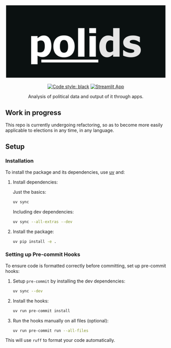 <div align="center">

![polids](https://github.com/AndreCNF/polids/blob/main/data/polids_logo.png?raw=true)

[![Code style: black](https://img.shields.io/badge/code%20style-black-000000.svg)](https://github.com/psf/black)
[![Streamlit App](https://static.streamlit.io/badges/streamlit_badge_black_white.svg)](https://share.streamlit.io/andrecnf/polids/main/app/app.py)

Analysis of political data and output of it through apps.

</div>

## Work in progress

This repo is currently undergoing refactoring, so as to become more easily applicable to elections in any time, in any language.

## Setup
### Installation

To install the package and its dependencies, use [uv](https://docs.astral.sh/uv/) and:

1. Install dependencies:

   Just the basics:
   ```bash
   uv sync
   ```

   Including dev dependencies:
   ```bash
   uv sync --all-extras --dev
   ```

1. Install the package:
   ```bash
   uv pip install -e .
   ```

### Setting up Pre-commit Hooks

To ensure code is formatted correctly before committing, set up pre-commit hooks:

1. Setup `pre-commit` by installing the dev dependencies:
   ```bash
   uv sync --dev
   ```

2. Install the hooks:
   ```bash
   uv run pre-commit install
   ```

3. Run the hooks manually on all files (optional):
   ```bash
   uv run pre-commit run --all-files
   ```

This will use `ruff` to format your code automatically.
